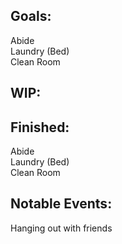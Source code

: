 ## Goals:
Abide\
Laundry (Bed)\
Clean Room

## WIP:

## Finished:
Abide\
Laundry (Bed)\
Clean Room

## Notable Events:
Hanging out with friends
